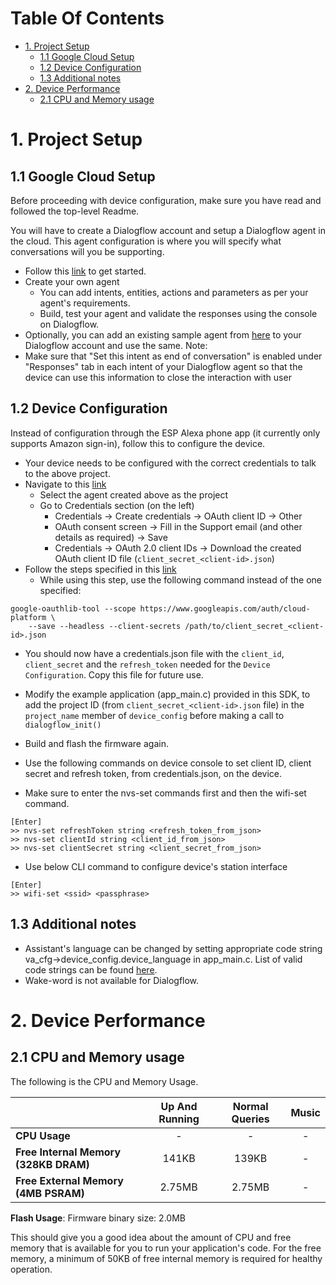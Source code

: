 # Table Of Contents

* [1. Project Setup](#1-project-setup)
    * [1.1 Google Cloud Setup](#11-google-cloud-setup)
    * [1.2 Device Configuration](#12-device-configuration)
    * [1.3 Additional notes](#13-additional-notes)
* [2. Device Performance](#2-device-performance)
    * [2.1 CPU and Memory usage](#21-cpu-and-memory-usage)


# 1. Project Setup

## 1.1 Google Cloud Setup

Before proceeding with device configuration, make sure you have read and followed the top-level Readme.

You will have to create a Dialogflow account and setup a Dialogflow agent in the cloud. This agent configuration is where you will specify what conversations will you be supporting.
*   Follow this [link](https://dialogflow.com/docs/getting-started) to get started.
*   Create your own agent
    *   You can add intents, entities, actions and parameters as per your agent's requirements.
    *   Build, test your agent and validate the responses using the console on Dialogflow.
*   Optionally, you can add an existing sample agent from [here](https://dialogflow.com/docs/samples) to your Dialogflow account and use the same.
Note:
*   Make sure that "Set this intent as end of conversation" is enabled under "Responses" tab in each intent of your Dialogflow agent so that the device can use this information to close the interaction with user

## 1.2 Device Configuration

Instead of configuration through the ESP Alexa phone app (it currently only supports Amazon sign-in), follow this to configure the device.

*   Your device needs to be configured with the correct credentials to talk to the above project.
*   Navigate to this [link](https://console.cloud.google.com/apis/dashboard)
    *   Select the agent created above as the project
    *   Go to Credentials section (on the left)
        *   Credentials -> Create credentials -> OAuth client ID -> Other
        *   OAuth consent screen -> Fill in the Support email (and other details as required) -> Save
        *   Credentials -> OAuth 2.0 client IDs -> Download the created OAuth client ID file (`client_secret_<client-id>.json`)
*   Follow the steps specified in this [link](https://developers.google.com/assistant/sdk/guides/library/python/embed/install-sample#generate_credentials)
    *   While using this step, use the following command instead of the one specified:
```
google-oauthlib-tool --scope https://www.googleapis.com/auth/cloud-platform \
    --save --headless --client-secrets /path/to/client_secret_<client-id>.json
```
*   You should now have a credentials.json file with the `client_id`, `client_secret` and the `refresh_token` needed for the `Device Configuration`. Copy this file for future use.

*   Modify the example application (app_main.c) provided in this SDK, to add the project ID (from `client_secret_<client-id>.json` file) in the `project_name` member of `device_config` before making a call to `dialogflow_init()`
*   Build and flash the firmware again.
*   Use the following commands on device console to set client ID, client secret and refresh token, from credentials.json, on the device.
*   Make sure to enter the nvs-set commands first and then the wifi-set command.
```
[Enter]
>> nvs-set refreshToken string <refresh_token_from_json>
>> nvs-set clientId string <client_id_from_json>
>> nvs-set clientSecret string <client_secret_from_json>
```
*   Use below CLI command to configure device's station interface
```
[Enter]
>> wifi-set <ssid> <passphrase>
```

## 1.3 Additional notes

*   Assistant's language can be changed by setting appropriate code string va_cfg->device_config.device_language in app_main.c. List of valid code strings can be found [here](https://dialogflow.com/docs/reference/language).
*   Wake-word is not available for Dialogflow.


# 2. Device Performance

## 2.1 CPU and Memory usage

The following is the CPU and Memory Usage.

|                                       |Up And Running |Normal Queries |Music          |
|:-                                     |:-:            |:-:            |:-:            |
|**CPU Usage**                          |-              |-              |-              |
|**Free Internal Memory (328KB DRAM)**  |141KB          |139KB          |-              |
|**Free External Memory (4MB PSRAM)**   |2.75MB         |2.75MB         |-              |

**Flash Usage**: Firmware binary size: 2.0MB

This should give you a good idea about the amount of CPU and free memory that is available for you to run your application's code. For the free memory, a minimum of 50KB of free internal memory is required for healthy operation.
